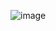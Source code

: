 ![image](https://github.com/JaimeVillalbaO/TriviaApi-GUI-Intermediate-Day-34-/assets/152451848/13475b00-b9f7-4ffc-8746-7484ac15f3c2)
